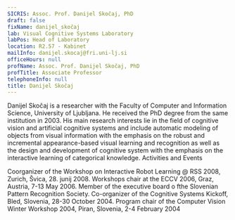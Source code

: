 ```yaml
---
SICRIS: Assoc. Prof. Danijel Skočaj, PhD
draft: false
fixName: danijel_skočaj
lab: Visual Cognitive Systems Laboratory
labPos: Head of Laboratory
location: R2.57 - Kabinet
mailInfo: danijel.skocaj@fri.uni-lj.si
officeHours: null
profName: Assoc. Prof. Danijel Skočaj, PhD
profTitle: Associate Professor
telephoneInfo: null
title: Danijel Skočaj
---
```



Danijel Skočaj is a researcher with the Faculty of Computer and Information Science, University of Ljubljana. He received the PhD degree from the same institution in 2003. His main research interests lie in the field of cognitive vision and artificial cognitive systems and include automatic modeling of objects from visual information with the emphasis on the robust and incremental appearance-based visual learning and recognition as well as the design and development of cognitive system with the emphasis on the interactive learning of categorical knowledge.
Activities and Events


Coorganizer of the Workshop on Interactive Robot Learning @ RSS 2008, Zurich, Švica, 28. junij 2008.
Workshops chair at the ECCV 2006, Graz, Austria, 7-13 May 2006.
Member of the executive board o fthe Slovenian Pattern Recognition Society.
Co-organizer of the Cognitive Systems Kickoff, Bled, Slovenia, 28-30 October 2004.
Program chair of the Computer Vision Winter Workshop 2004, Piran, Slovenia, 2-4 February 2004